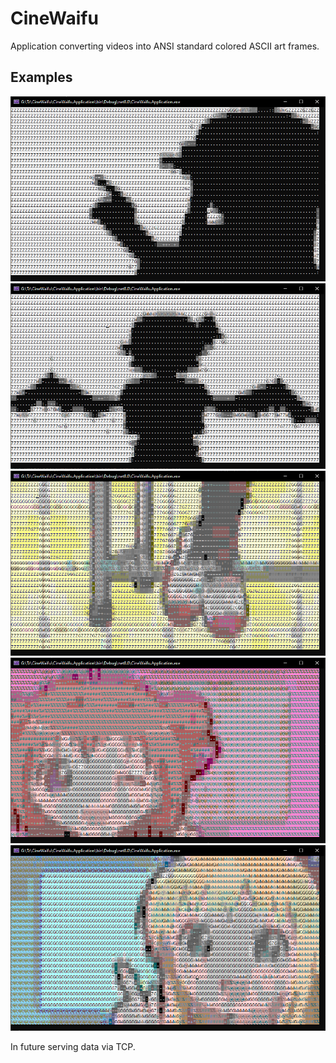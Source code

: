 # CineWaifu
Application converting videos into ANSI standard colored ASCII art frames.

## Examples
![alt text](https://github.com/Kur3k/CineWaifu/blob/master/Examples/sample1.png?raw=true)
![alt text](https://github.com/Kur3k/CineWaifu/blob/master/Examples/sample2.png?raw=true)
![alt text](https://github.com/Kur3k/CineWaifu/blob/master/Examples/sample3.png?raw=true)
![alt text](https://github.com/Kur3k/CineWaifu/blob/master/Examples/sample4.png?raw=true)
![alt text](https://github.com/Kur3k/CineWaifu/blob/master/Examples/sample5.png?raw=true)

In future serving data via TCP.

